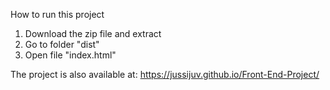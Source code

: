 How to run this project

1. Download the zip file and extract
2. Go to folder "dist"
3. Open file "index.html"

The project is also available at: https://jussijuv.github.io/Front-End-Project/

